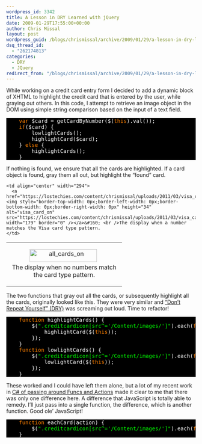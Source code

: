 ```yaml
---
wordpress_id: 3342
title: A Lesson in DRY Learned with jQuery
date: 2009-01-29T17:55:00+00:00
author: Chris Missal
layout: post
wordpress_guid: /blogs/chrismissal/archive/2009/01/29/a-lesson-in-dry-learned-with-jquery.aspx
dsq_thread_id:
  - "262174813"
categories:
  - DRY
  - JQuery
redirect_from: "/blogs/chrismissal/archive/2009/01/29/a-lesson-in-dry-learned-with-jquery.aspx/"
---
```

While working on a credit card entry form I decided to add a dynamic block of XHTML to highlight the credit card that is entered by the user, while graying out others. In this code, I attempt to retrieve an image object in the DOM using simple string comparison based on the input of a text field. 

<pre style="background: black"><span style="background: black;color: white">    </span><span style="background: black;color: #ff8000">var </span><span style="background: black;color: white">$card = getCardByNumber($(</span><span style="background: black;color: #ff8000">this</span><span style="background: black;color: white">).val());
    </span><span style="background: black;color: #ff8000">if</span><span style="background: black;color: white">($card) {
        lowlightCards();
        highlightCard($card);
    } </span><span style="background: black;color: #ff8000">else </span><span style="background: black;color: white">{
        highlightCards();
    }
</span></pre>

[](http://11011.net/software/vspaste)

If nothing is found, we ensure that all the cards are highlighted. If a card object is found, gray them all out, but highlight the “found” card.

<table cellspacing="4" cellpadding="2" width="600" border="0">
  <tr>
    <td align="center" width="292">
      <p align="center">
        <a href="https://lostechies.com/content/chrismissal/uploads/2011/03/all_cards_on_76CCBF81.png"><img style="border-top-width: 0px;border-left-width: 0px;border-bottom-width: 0px;border-right-width: 0px" height="34" alt="all_cards_on" src="https://lostechies.com/content/chrismissal/uploads/2011/03/all_cards_on_thumb_2B00E8C8.png" width="179" border="0" /></a>&#160; <br />The display when no numbers match the card type pattern.
      </p>
    </td>
    
    <td align="center" width="294">
      <a href="https://lostechies.com/content/chrismissal/uploads/2011/03/visa_card_on_184BEF11.png"><img style="border-top-width: 0px;border-left-width: 0px;border-bottom-width: 0px;border-right-width: 0px" height="34" alt="visa_card_on" src="https://lostechies.com/content/chrismissal/uploads/2011/03/visa_card_on_thumb_6BC7E08C.png" width="179" border="0" /></a>&#160; <br />The display when a number matches the Visa card type pattern.
    </td>
  </tr>
</table>

The two functions that gray out all the cards, or subsequently highlight all the cards, originally looked like this. They were very similar and <a title="The DRY (Don&#039;t Repeat Yourself) Principle" href="http://c2.com/cgi/wiki?DontRepeatYourself" target="_blank">“Don’t Repeat Yourself” (DRY)</a> was screaming out loud. Time to refactor!

<pre style="background: black"><span style="background: black;color: white">    </span><span style="background: black;color: #ff8000">function </span><span style="background: black;color: white">highlightCards() {
        $(</span><span style="background: black;color: lime">".creditcardicon[src^='/Content/images/']"</span><span style="background: black;color: white">).each(</span><span style="background: black;color: #ff8000">function</span><span style="background: black;color: white">() {
            highlightCard($(</span><span style="background: black;color: #ff8000">this</span><span style="background: black;color: white">));
        });
    }
    </span><span style="background: black;color: #ff8000">function </span><span style="background: black;color: white">lowlightCards() { 
        $(</span><span style="background: black;color: lime">".creditcardicon[src^='/Content/images/']"</span><span style="background: black;color: white">).each(</span><span style="background: black;color: #ff8000">function</span><span style="background: black;color: white">() {
            lowlightCard($(</span><span style="background: black;color: #ff8000">this</span><span style="background: black;color: white">));
        });
    }
</span></pre>

[](http://11011.net/software/vspaste)

These worked and I could have left them alone, but a lot of my recent work in <a title="Functional C#" href="http://codebetter.com/blogs/matthew.podwysocki/archive/2008/06/06/functional-c-revisited-into-the-great-void.aspx" target="_blank">C# of passing around Funcs and Actions</a> made it clear to me that there was only one difference here. A difference that JavaScript is totally able to remedy. I’ll just pass into a single function, the difference, which is another function. Good ole’ JavaScript!

<pre style="background: black"><span style="background: black;color: white">    </span><span style="background: black;color: #ff8000">function </span><span style="background: black;color: white">eachCard(action) {
        $(</span><span style="background: black;color: lime">".creditcardicon[src^='/Content/images/']"</span><span style="background: black;color: white">).each(</span><span style="background: black;color: #ff8000">function</span><span style="background: black;color: white">() { action($(</span><span style="background: black;color: #ff8000">this</span><span style="background: black;color: white">)); });
    }
</span></pre>